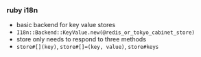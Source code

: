 ### ruby i18n

  * basic backend for key value stores
  * `I18n::Backend::KeyValue.new(@redis_or_tokyo_cabinet_store)`
  * store only needs to respond to three methods
  * `store#[](key)`, `store#[]=(key, value)`, `store#keys`
